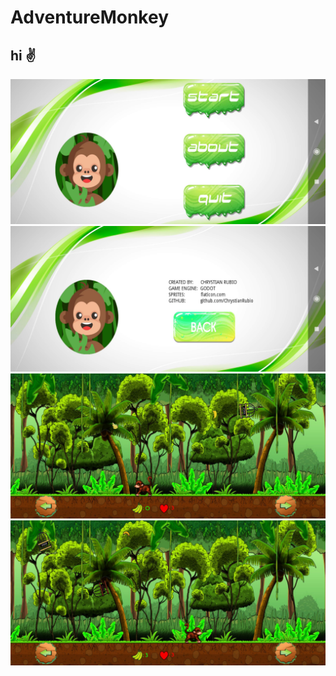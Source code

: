 # AdventureMonkey

## hi :v:


!["AventureMonkeyScreen"](ScreenshotInit.jpg "Init")
!["AventureMonkeyScreen"](ScreenshotAbout.jpg "About")
!["AventureMonkeyScreen"](ScreenshotGame2.jpg "In game")
!["AventureMonkeyScreen"](ScreenshotGame1.jpg "In game")

